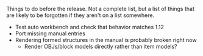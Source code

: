 Things to do before the release. Not a complete list, but a list of things that are likely to be forgotten if they aren't on a list somewhere.
 - Test auto workbench and check that behavior matches 1.12
 - Port missing manual entries
 - Rendering formed structures in the manual is probably broken right now
   - Render OBJs/block models directly rather than item models?